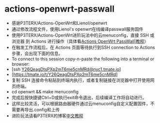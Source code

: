 # actions-openwrt-passwall

- 感谢P3TERX/Actions-OpenWrt和Lienol/openwrt
- 通过修改流程文件，使用Lienol's openwrt在线编译passwall服务固件
- 使用P3TERX/Actions-OpenWrt进阶玩法中的云menuconfig，直接 SSH 或 浏览器 到 Actions 进行操作（具体看[Actions OpenWrt PassWall|教程](https://mtom.ml/798.html)）
- 在触发工作流程后，在 Actions 页面等待执行到SSH connection to Actions步骤，会出现下面的信息。
- To connect to this session copy-n-paste the following into a terminal or browser:
- [ssh Y26QeagDtsPXp2mT6me5cnMRd@nyc1.tmate.io]
- [https://tmate.io/t/Y26QeagDtsPXp2mT6me5cnMRd]
- 复制 SSH 连接命令粘贴到终端内执行，或者复制链接在浏览器中打开使用网页终端。
- cd openwrt && make menuconfig
- 完成后按快捷键Ctrl+D或执行exit命令退出，后续编译工作将自动进行。
- 这样比较灵活，可以根据路由器硬件通过云menuconfig自定义配置固件，不需要再导出.config和上传
- 进阶玩法请看P3TERX的博客[中文教程](https://p3terx.com/archives/build-openwrt-with-github-actions.html)
